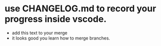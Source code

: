 # use CHANGELOG.md to record your progress inside vscode.
- add this text to your merge
- it looks good you learn how to merge branches.